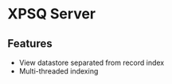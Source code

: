 # XPSQ Server #


## Features ##

  * View datastore separated from record index
  * Multi-threaded indexing